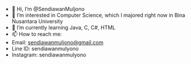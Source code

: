 - 👋 Hi, I’m @SendiawanMuljono
- 👀 I’m interested in Computer Science, which I majored right now in Bina Nusantara University
- 🌱 I’m currently learning Java, C, C#, HTML
- 📫 How to reach me:
- Email: sendiawanmuljono@gmail.com
- Line ID: sendiawanmulyono
- Instagram: sendiawanmulyono

<!---
SendiawanMuljono/SendiawanMuljono is a ✨ special ✨ repository because its `README.md` (this file) appears on your GitHub profile.
You can click the Preview link to take a look at your changes.
--->
